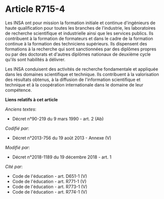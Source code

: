 # Article R715-4

Les INSA ont pour mission la formation initiale et continue d'ingénieurs de haute qualification pour toutes les branches de
l'industrie, les laboratoires de recherche scientifique et industrielle ainsi que les services publics. Ils contribuent à la
formation de formateurs et dans le cadre de la formation continue à la formation des techniciens supérieurs. Ils dispensent
des formations à la recherche qui sont sanctionnées par des diplômes propres ou par des doctorats et d'autres diplômes
nationaux de deuxième cycle qu'ils sont habilités à délivrer.

Les INSA conduisent des activités de recherche fondamentale et appliquée dans les domaines scientifique et technique. Ils
contribuent à la valorisation des résultats obtenus, à la diffusion de l'information scientifique et technique et à la
coopération internationale dans le domaine de leur compétence.

**Liens relatifs à cet article**

_Anciens textes_:

  - Décret n°90-219 du 9 mars 1990 - art. 2 (Ab)

_Codifié par_:

  - Décret n°2013-756 du 19 août 2013 -  Annexe (V)

_Modifié par_:

  - Décret n°2018-1189 du 19 décembre 2018 - art. 1

_Cité par_:

  - Code de l'éducation - art. D651-1 (V)
  - Code de l'éducation - art. R771-1 (V)
  - Code de l'éducation - art. R773-1 (V)
  - Code de l'éducation - art. R774-1 (V)
